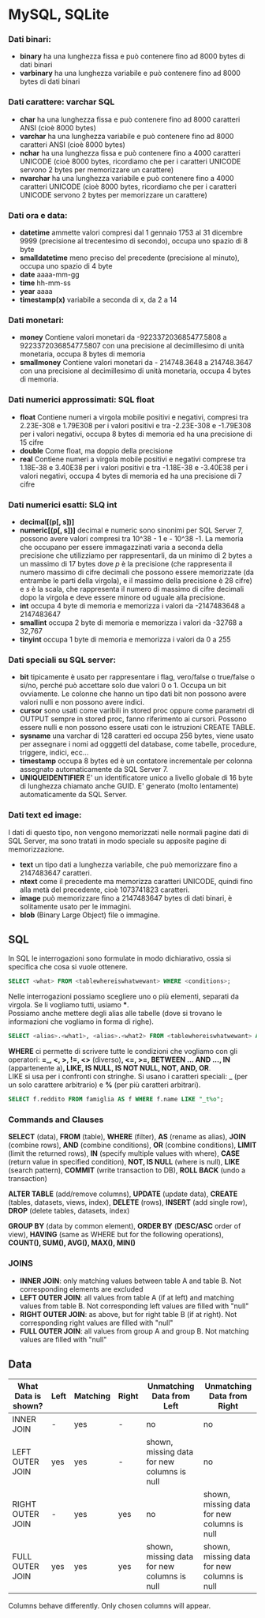 # MySQL, SQLite

### Dati binari:
- __binary__ ha una lunghezza fissa e può contenere fino ad 8000 bytes di dati binari
- __varbinary__ ha una lunghezza variabile e può contenere fino ad 8000 bytes di dati binari

### Dati carattere: varchar SQL
- __char__ ha una lunghezza fissa e può contenere fino ad 8000 caratteri ANSI (cioè 8000 bytes)
- __varchar__ ha una lunghezza variabile e può contenere fino ad 8000 caratteri ANSI (cioè 8000 bytes)
- __nchar__ ha una lunghezza fissa e può contenere fino a 4000 caratteri UNICODE (cioè 8000 bytes, ricordiamo che per i caratteri UNICODE servono 2 bytes per memorizzare un carattere)
- __nvarchar__ ha una lunghezza variabile e può contenere fino a 4000 caratteri UNICODE (cioè 8000 bytes, ricordiamo che per i caratteri UNICODE servono 2 bytes per memorizzare un carattere)

### Dati ora e data:
- __datetime__ ammette valori compresi dal 1 gennaio 1753 al 31 dicembre 9999 (precisione al trecentesimo di secondo), occupa uno spazio di 8 byte
- __smalldatetime__ meno preciso del precedente (precisione al minuto), occupa uno spazio di 4 byte
- __date__ aaaa-mm-gg
- __time__ hh-mm-ss
- __year__ aaaa
- __timestamp(x)__ variabile a seconda di x, da 2 a 14

### Dati monetari:
- __money__ Contiene valori monetari da -922337203685477.5808 a 922337203685477.5807 con una precisione al decimillesimo di unità monetaria, occupa 8 bytes di memoria
- __smallmoney__ Contiene valori monetari da - 214748.3648 a 214748.3647 con una precisione al decimillesimo di unità monetaria, occupa 4 bytes di memoria.

### Dati numerici approssimati: SQL float 
- __float__ Contiene numeri a virgola mobile positivi e negativi, compresi tra 2.23E-308 e 1.79E308 per i valori positivi e tra -2.23E-308 e -1.79E308 per i valori negativi, occupa 8 bytes di memoria ed ha una precisione di 15 cifre
- __double__ Come float, ma doppio della precisione
- __real__ Contiene numeri a virgola mobile positivi e negativi comprese tra 1.18E-38 e 3.40E38 per i valori positivi e tra -1.18E-38 e -3.40E38 per i valori negativi, occupa 4 bytes di memoria ed ha una precisione di 7 cifre

### Dati numerici esatti: SLQ int
- __decimal[(p[, s])]__
- __numeric[(p[, s])]__ decimal e numeric sono sinonimi per SQL Server 7, possono avere valori compresi tra 10^38 - 1 e - 10^38 -1. La memoria che occupano per essere immagazzinati varia a seconda della precisione che utilizziamo per rappresentarli, da un minimo di 2 bytes a un massimo di 17 bytes dove _p_ è la precisione (che rappresenta il numero massimo di cifre decimali che possono essere memorizzate (da entrambe le parti della virgola), e il massimo della precisione è 28 cifre) e _s_ è la scala, che rappresenta il numero di massimo di cifre decimali dopo la virgola e deve essere minore od uguale alla precisione.
- __int__ occupa 4 byte di memoria e memorizza i valori da -2147483648 a 2147483647
- __smallint__ occupa 2 byte di memoria e memorizza i valori da -32768 a 32,767
- __tinyint__ occupa 1 byte di memoria e memorizza i valori da 0 a 255

### Dati speciali su SQL server:
- __bit__ tipicamente è usato per rappresentare i flag, vero/false o true/false o si/no, perché può accettare solo due valori 0 o 1. Occupa un bit ovviamente. Le colonne che hanno un tipo dati bit non possono avere valori nulli e non possono avere indici. 
- __cursor__ sono usati come varibili in stored proc oppure come parametri di OUTPUT sempre in stored proc, fanno riferimento ai cursori. Possono essere nulli e non possono essere usati con le istruzioni CREATE TABLE.
- __sysname__ una varchar di 128 caratteri ed occupa 256 bytes, viene usato per assegnare i nomi ad ogggetti del database, come tabelle, procedure, triggere, indici, ecc...
- __timestamp__ occupa 8 bytes ed è un contatore incrementale per colonna assegnato automaticamente da SQL Server 7.
- __UNIQUEIDENTIFIER__ E' un identificatore unico a livello globale di 16 byte di lunghezza chiamato anche GUID. E' generato (molto lentamente) automaticamente da SQL Server.

### Dati text ed image:
I dati di questo tipo, non vengono memorizzati nelle normali pagine dati di SQL Server, ma sono tratati in modo speciale su apposite pagine di memorizzazione.
- __text__ un tipo dati a lunghezza variabile, che può memorizzare fino a 2147483647 caratteri.
- __ntext__ come il precedente ma memorizza caratteri UNICODE, quindi fino alla metà del precedente, cioè 1073741823 caratteri.
- __image__ può memorizzare fino a 2147483647 bytes di dati binari, è solitamente usato per le immagini.
- __blob__ (Binary Large Object) file o immagine.

## SQL 
In SQL le interrogazioni sono formulate in modo dichiarativo, ossia si specifica che cosa si vuole ottenere.
```sql
SELECT <what> FROM <tablewhereiswhatwewant> WHERE <conditions>; 
```
Nelle interrogazioni possiamo scegliere uno o più elementi, separati da virgola. Se li vogliamo tutti, usiamo __*__. <br>
Possiamo anche mettere degli alias alle tabelle (dove si trovano le informazioni che vogliamo in forma di righe). 
```sql
SELECT <alias>.<what1>, <alias>.<what2> FROM <tablewhereiswhatwewant> AS <alias> WHERE <conditions>; 
```
__WHERE__ ci permette di scrivere tutte le condizioni che vogliamo con gli operatori: __=_, <, >, !=, <>__ (diverso)__, <=, >=, BETWEEN ... AND ..., IN__ (appartenente a)__, LIKE, IS NULL, IS NOT NULL, NOT, AND, OR__. <br>
LIKE si usa per i confronti con stringhe. Si usano i caratteri speciali: _  (per un solo carattere arbitrario) e __%__ (per più caratteri arbitrari).
```sql
SELECT f.reddito FROM famiglia AS f WHERE f.name LIKE "_t%o"; 
```

### Commands and Clauses
__SELECT__ (data), __FROM__ (table), __WHERE__ (filter), __AS__ (rename as alias), __JOIN__ (combine rows), __AND__ (combine conditions), __OR__ (combine conditions), __LIMIT__ (limit the returned rows), __IN__ (specify multiple values with where), __CASE__ (return value in specified condition), __NOT, IS NULL__ (where is null), __LIKE__ (search pattern), __COMMIT__ (write transaction to DB), __ROLL BACK__ (undo a transaction)

__ALTER TABLE__ (add/remove columns), __UPDATE__ (update data), __CREATE__ (tables, datasets, views, index), __DELETE__ (rows), __INSERT__ (add single row), __DROP__ (delete tables, datasets, index)

__GROUP BY__ (data by common element), __ORDER BY__ (__DESC/ASC__ order of view), __HAVING__ (same as WHERE but for the following operations), __COUNT(), SUM(), AVG(), MAX(), MIN()__

### JOINS 
- __INNER JOIN__: only matching values between table A and table B. Not corresponding elements are excluded
- __LEFT OUTER JOIN__: all values from table A (if at left) and matching values from table B. Not corresponding left values are filled with "null"
- __RIGHT OUTER JOIN__: as above, but for right table B (if at right). Not corresponding right values are filled with "null"
- __FULL OUTER JOIN__: all values from group A and group B. Not matching values are filled with "null"
 
## Data
| __What Data is shown?__ | __Left__ | __Matching__ | __Right__ | __Unmatching Data from Left__ | __Unmatching Data from Right__ |
| - | - | - | - | - | - |
| INNER JOIN | - | yes | - | no | no |
| LEFT OUTER JOIN | yes | yes | - | shown, missing data for new columns is null | no |
| RIGHT OUTER JOIN | - | yes | yes | no | shown, missing data for new columns is null |
| FULL OUTER JOIN | yes | yes | yes | shown, missing data for new columns is null | shown, missing data for new columns is null |

Columns behave differently. Only chosen columns will appear. 
